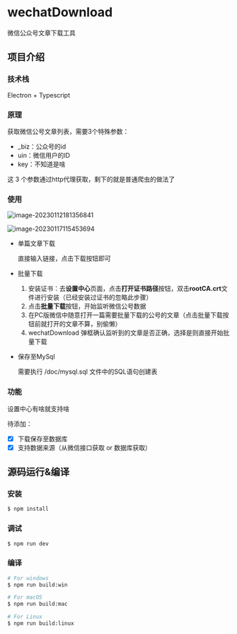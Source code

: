 # wechatDownload

微信公众号文章下载工具

## 项目介绍

### 技术栈

Electron + Typescript

### 原理

获取微信公号文章列表，需要3个特殊参数：

- _biz：公众号的id
- uin：微信用户的ID
- key：不知道是啥

这 3 个参数通过http代理获取，剩下的就是普通爬虫的做法了

### 使用

![image-20230112181356841](https://img.javaedit.com/images/2023/01/12/fe4b589cdf114a09f632cf8fa5e55f0c.png)

![image-20230117115453694](https://img.javaedit.com/images/2023/01/17/7e2fbcb74217368ecb5fe347b173a0d0.png)

- 单篇文章下载

  直接输入链接，点击下载按钮即可

- 批量下载

  1. 安装证书：去**设置中心**页面，点击**打开证书路径**按钮，双击**rootCA.crt**文件进行安装（已经安装过证书的忽略此步骤）
  2. 点击**批量下载**按钮，开始监听微信公号数据
  3. 在PC版微信中随意打开一篇需要批量下载的公号的文章（点击批量下载按钮前就打开的文章不算，别偷懒）
  4. wechatDownload 弹框确认监听到的文章是否正确，选择是则直接开始批量下载

- 保存至MySql

  需要执行 /doc/mysql.sql 文件中的SQL语句创建表

  

### 功能

设置中心有啥就支持啥

待添加：

- [x] 下载保存至数据库
- [x] 支持数据来源（从微信接口获取 or 数据库获取）

## 源码运行&编译

### 安装

```bash
$ npm install
```

### 调试

```bash
$ npm run dev
```

### 编译

```bash
# For windows
$ npm run build:win

# For macOS
$ npm run build:mac

# For Linux
$ npm run build:linux
```
